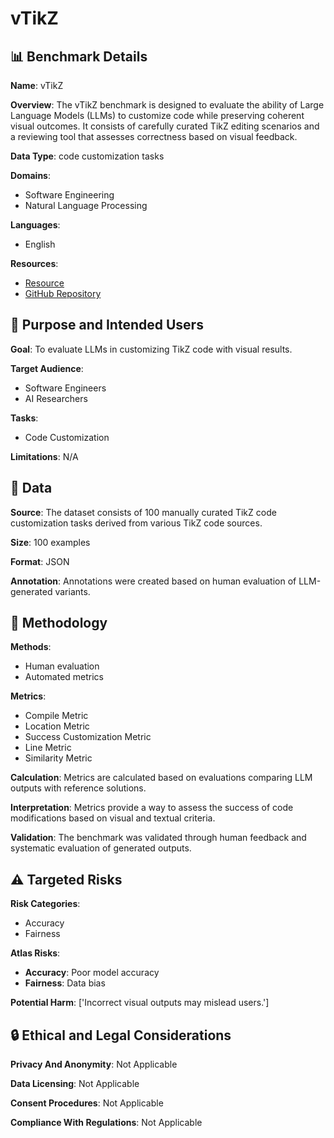 # vTikZ

## 📊 Benchmark Details

**Name**: vTikZ

**Overview**: The vTikZ benchmark is designed to evaluate the ability of Large Language Models (LLMs) to customize code while preserving coherent visual outcomes. It consists of carefully curated TikZ editing scenarios and a reviewing tool that assesses correctness based on visual feedback.

**Data Type**: code customization tasks

**Domains**:
- Software Engineering
- Natural Language Processing

**Languages**:
- English

**Resources**:
- [Resource](https://huggingface.co/datasets/CharlyR/vtikz)
- [GitHub Repository](https://github.com/IV2C/VTikZ)

## 🎯 Purpose and Intended Users

**Goal**: To evaluate LLMs in customizing TikZ code with visual results.

**Target Audience**:
- Software Engineers
- AI Researchers

**Tasks**:
- Code Customization

**Limitations**: N/A

## 💾 Data

**Source**: The dataset consists of 100 manually curated TikZ code customization tasks derived from various TikZ code sources.

**Size**: 100 examples

**Format**: JSON

**Annotation**: Annotations were created based on human evaluation of LLM-generated variants.

## 🔬 Methodology

**Methods**:
- Human evaluation
- Automated metrics

**Metrics**:
- Compile Metric
- Location Metric
- Success Customization Metric
- Line Metric
- Similarity Metric

**Calculation**: Metrics are calculated based on evaluations comparing LLM outputs with reference solutions.

**Interpretation**: Metrics provide a way to assess the success of code modifications based on visual and textual criteria.

**Validation**: The benchmark was validated through human feedback and systematic evaluation of generated outputs.

## ⚠️ Targeted Risks

**Risk Categories**:
- Accuracy
- Fairness

**Atlas Risks**:
- **Accuracy**: Poor model accuracy
- **Fairness**: Data bias

**Potential Harm**: ['Incorrect visual outputs may mislead users.']

## 🔒 Ethical and Legal Considerations

**Privacy And Anonymity**: Not Applicable

**Data Licensing**: Not Applicable

**Consent Procedures**: Not Applicable

**Compliance With Regulations**: Not Applicable
